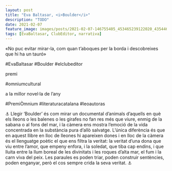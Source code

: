 ```yaml
---
layout: post
title: "Eva Baltasar, <i>Boulder</i>"
description: "TODO"
date: 2021-02-07
feature_image: images/posts/2021-02-07-146755405_453465239122020_4354467334102390172_n_17900135554748319.jpg
tags: [EvaBaltasar, ClubEditor, narrativa]
---
```


«No puc evitar mirar-la, com quan t’aboques per la borda i descobreixes que hi ha un tauró»
<!--more-->

#EvaBaltasar #Boulder #elclubeditor

premi

 #omniumcultural

 a la millor novel·la de l’any

 #PremiÒmnium #literaturacatalana #leoautoras



⚓ Llegir ‘Boulder’ és com mirar un documental d’animals d’aquells en què els lleons o les balenes o les girafes no fan res més que viure, enmig de la sabana o al fons del mar, i la càmera ens mostra l’emoció de la vida concentrada en la substància pura d’allò salvatge. L’única diferència és que en aquest llibre en lloc de lleones hi apareixen dones i en lloc de la càmera és el llenguatge poètic el que ens filtra la veritat: la veritat d’una dona que viu entre l’amor, que empeny enfora, i la soledat, que tiba cap endins, i que lluita entre la llum boreal de les divinitats i les roques d’alta mar, el fum i la carn viva del peix. Les paraules es poden triar, poden construir sentències, poden enganyar, però el cos sempre crida la seva veritat. ⚓
